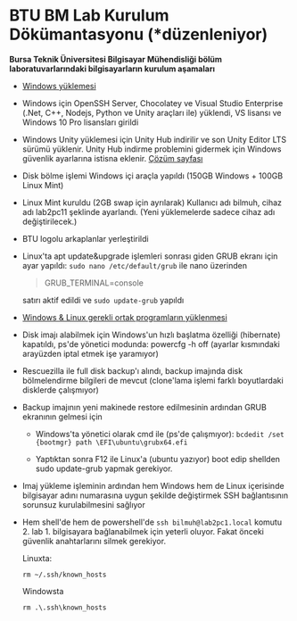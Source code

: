 
# BTU BM Lab Kurulum Dökümantasyonu (\*düzenleniyor)
**Bursa Teknik Üniversitesi Bilgisayar Mühendisliği bölüm laboratuvarlarındaki bilgisayarların kurulum aşamaları**

 - [Windows yüklemesi](WindowsYuklemesi.md)
   
 - Windows için OpenSSH Server, Chocolatey ve Visual Studio Enterprise
   (.Net, C++, Nodejs, Python ve Unity araçları ile) yüklendi, VS
   lisansı ve Windows 10 Pro lisansları girildi
   
 -  Windows Unity yüklemesi için Unity Hub indirilir ve son Unity Editor LTS sürümü yüklenir. Unity Hub indirme problemini gidermek için Windows güvenlik ayarlarına istisna eklenir. [Çözüm sayfası](https://forum.unity.com/threads/unity-hub-not-installing-the-editor-on-windows-10.724400/#post-5169140)

 - Disk bölme işlemi Windows içi araçla yapıldı (150GB Windows + 100GB
   Linux Mint)
 
 - Linux Mint kuruldu (2GB swap için ayrılarak) Kullanıcı adı bilmuh,
   cihaz adı lab2pc11 şeklinde ayarlandı. (Yeni yüklemelerde sadece
   cihaz adı değiştirilecek.)
 
 - BTU logolu arkaplanlar yerleştirildi
 
 - Linux'ta apt update&upgrade işlemleri sonrası giden GRUB ekranı için
   ayar yapıldı:
   ```sudo nano /etc/default/grub```
   ile nano üzerinden
	> GRUB_TERMINAL=console

	 satırı aktif edildi ve
	 ```sudo update-grub```
	 yapıldı
 
 -  [Windows & Linux gerekli ortak programların yüklenmesi](OrtakProgramlar.md)
 
 - Disk imajı alabilmek için Windows'un hızlı başlatma özelliği
   (hibernate) kapatıldı, ps'de yönetici modunda: powercfg -h off
   (ayarlar kısmındaki arayüzden iptal etmek işe yaramıyor)
   
 - Rescuezilla ile full disk backup'ı alındı, backup imajında disk
   bölmelendirme bilgileri de mevcut (clone'lama işlemi farklı
   boyutlardaki disklerde çalışmıyor)
   
 - Backup imajının yeni makinede restore edilmesinin ardından GRUB
   ekranının gelmesi için
   
	 - Windows'ta yönetici olarak cmd ile (ps'de çalışmıyor):
 ```bcdedit /set {bootmgr} path \EFI\ubuntu\grubx64.efi```
      
    - Yaptıktan sonra F12 ile Linux'a (ubuntu yazıyor) boot edip shellden    sudo update-grub yapmak gerekiyor.

   
 - Imaj yükleme işleminin ardından hem Windows hem de Linux içerisinde
   bilgisayar adını numarasına uygun şekilde değiştirmek SSH
   bağlantısının sorunsuz kurulabilmesini sağlıyor
 - Hem shell'de hem de powershell'de ```ssh bilmuh@lab2pc1.local``` komutu 2.
   lab 1. bilgisayara bağlanabilmek için yeterli oluyor. Fakat önceki
   güvenlik anahtarlarını silmek gerekiyor.
   
   Linuxta:
   
	```rm ~/.ssh/known_hosts```

   Windowsta
   
  	 ```rm .\.ssh\known_hosts```

   


